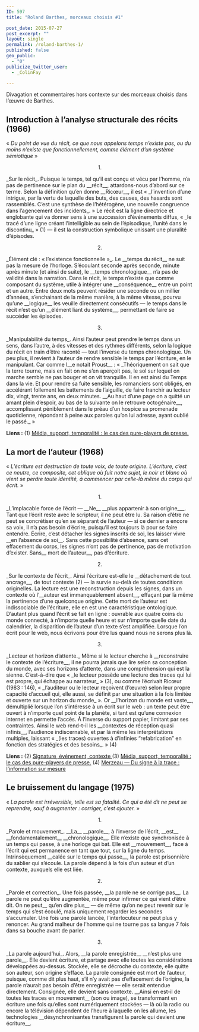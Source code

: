 ```yaml
---
ID: 597
title: "Roland Barthes, morceaux choisis #1"

post_date: 2015-07-27 
post_excerpt: ""
layout: single
permalink: /roland-barthes-1/
published: false
geo_public:
  - "0"
publicize_twitter_user:
  - _ColinFay

---
```


Divagation et commentaires hors contexte sur des morceaux choisis dans l’œuvre de Barthes.
## Introduction à l’analyse structurale des récits (1966)
« _Du point de vue du récit, ce que nous appelons temps n’existe pas, ou du moins n’existe que fonctionnellement, comme élément d’un système sémiotique_ »
<p style="text-align: center;">1.</p>
_Sur le récit_. Puisque le temps, tel qu’il est conçu et vécu par l’homme, n’a pas de pertinence sur le plan du __récit__, attardons-nous d’abord sur ce terme. Selon la définition qu’en donne __Ricœur__, il est « _l’invention d’une intrigue, par la vertu de laquelle des buts, des causes, des hasards sont rassemblés. C’est une synthèse de l’hétérogène, une nouvelle congruence dans l’agencement des incidents_. » Le récit est la ligne directrice et englobante qui va donner sens à une succession d’événements diffus, « _le tracé d’une ligne créant l’intelligible au sein de l’épisodique, l’unité dans le discontinu_ » (1) — il est la construction symbolique unissant une pluralité d’épisodes.
<p style="text-align: center;">2.</p>
_Élément clé : « l’existence fonctionnelle »_. Le __temps du récit__ ne suit pas la mesure de l’horloge. S’écoulant seconde après seconde, minute après minute (et ainsi de suite), le __temps chronologique__ n’a pas de validité dans la narration. Dans le récit, le temps n’existe que comme composant du système, utile à intégrer une __conséquence__ entre un point et un autre. Entre deux mots peuvent résider une seconde ou un millier d’années, s’enchainant de la même manière, à la même vitesse, pourvu qu’une __logique__ les veuille directement consécutifs — le temps dans le récit n’est qu’un __élément liant du système__, permettant de faire se succéder les épisodes.
<p style="text-align: center;">3.</p>
_Manipulabilité du temps_. Ainsi l’auteur peut prendre le temps dans un sens, dans l’autre, à des vitesses et des rythmes différents, selon la logique du récit en train d’être raconté — tout l’inverse du temps chronologique. Un peu plus, il revient à l’auteur de rendre sensible le temps par l’écriture, en le manipulant. Car comme l__e notait Proust__ :
« _Théoriquement on sait que la terre tourne, mais en fait on ne s’en aperçoit pas, le sol sur lequel on marche semble ne pas bouger et on vit tranquille. Il en est ainsi du Temps dans la vie. Et pour rendre sa fuite sensible, les romanciers sont obligés, en accélérant follement les battements de l’aiguille, de faire franchir au lecteur dix, vingt, trente ans, en deux minutes. __Au haut d’une page on a quitté un amant plein d’espoir, au bas de la suivante on le retrouve octogénaire__, accomplissant péniblement dans le préau d’un hospice sa promenade quotidienne, répondant à peine aux paroles qu’on lui adresse, ayant oublié le passé._ »

__Liens :__
(1) <a href="http://dumas.ccsd.cnrs.fr/dumas-01130211/document" target="_blank">Média, support, temporalité : le cas des pure-players de presse.</a>
## La mort de l’auteur (1968)
« _L’écriture est destruction de toute voix, de toute origine. L’écriture, c’est ce neutre, ce composite, cet oblique où fuit notre sujet, le noir et blanc où vient se perdre toute identité, à commencer par celle-là même du corps qui écrit._ »
<p style="text-align: center;">1.</p>
_L’implacable force de l’écrit — __Ne__ __plus appartenir à son origine___. Tant que l’écrit reste avec le scripteur, il ne peut être lu. Sa raison d’être ne peut se concrétiser qu’en se séparant de l’auteur — si ce dernier a encore sa voix, il n’a pas besoin d’écrire, puisqu’il est toujours là pour se faire entendre. Écrire, c’est détacher les signes inscrits de soi, les laisser vivre __en l’absence de soi__. Sans cette possibilité d’absence, sans cet effacement du corps, les signes n’ont pas de pertinence, pas de motivation d’exister. Sans__ mort de l’auteur__, pas d’écriture.
<p style="text-align: center;">2.</p>
_Sur le contexte de l’écrit_. Ainsi l’écriture est-elle le __détachement de tout ancrage__, de tout contexte (2) — la survie au-delà de toutes conditions originelles. La lecture est une reconstruction depuis les signes, dans un contexte où l’__auteur est immanquablement absent__, effaçant par là même la pertinence d’une quelconque origine. Cette mort de l’auteur est indissociable de l’écriture, elle en est une caractéristique ontologique. D’autant plus quand l’écrit se fait en ligne : ouvrable aux quatre coins du monde connecté, à n’importe quelle heure et sur n’importe quelle date du calendrier, la disparition de l’auteur d’un texte s’est amplifiée. Lorsque l’on écrit pour le web, nous écrivons pour être lus quand nous ne serons plus là.
<p style="text-align: center;">3.</p>
_Lecteur et horizon d’attente._ Même si le lecteur cherche à __reconstruire le contexte de l’écriture__, il ne pourra jamais que lire selon sa conception du monde, avec ses horizons d’attente, dans une compréhension qui est la sienne. C’est-à-dire que « _le lecteur possède une lecture des traces qui lui est propre, qui échappe au narrateur_ » (3), ou comme l’écrivait Ricœur (1983 : 146), « _l’auditeur ou le lecteur reçoivent (l’œuvre) selon leur propre capacité d’accueil qui, elle aussi, se définit par une situation à la fois limitée et ouverte sur un horizon du monde_ ». Or __l’horizon du monde est vaste__, démultiplié lorsque l’on s’intéresse à un écrit sur le web : un texte peut être ouvert à n’importe quel point de la planète, si tant est qu’une connexion internet en permette l’accès. À l’inverse du support papier, limitant par ses contraintes. Ainsi le web rend-t-il les __contextes de réception quasi infinis__, l’audience indiscernable, et par là même les interprétations multiples, laissant « _(les traces) ouvertes à d’infinies “refabrication” en fonction des stratégies et des besoins_. » (4)

__Liens :__
(2) <a href="http://www.egs.edu/faculty/jacques-derrida/articles/signature-evenement-contexte/" target="_blank">Signature, événement, contexte
</a>(3) <a href="http://dumas.ccsd.cnrs.fr/dumas-01130211/document" target="_blank">Média, support, temporalité : le cas des pure-players de presse.</a>
(4) <a href="https://halshs.archives-ouvertes.fr/halshs-00483292/document" target="_blank">Merzeau — Du signe à la trace : l’information sur mesure</a>
## Le bruissement du langage (1975)
« _La parole est irréversible, telle est sa fatalité. Ce qui a été dit ne peut se reprendre, sauf à augmenter : corriger, c’est ajouter._ »
<p style="text-align: center;">1.</p>
_Parole et mouvement_. __La__ __parole__, à l’inverse de l’écrit, __est__ __fondamentalement__ __chronologique__. Elle n’existe que synchronisée à un temps qui passe, à une horloge qui bat. Elle est __mouvement__, face à l’écrit qui est permanence en tant que tout, sur la ligne du temps. Intrinsèquement __calée sur le temps qui passe__, la parole est prisonnière du sablier qui s’écoule. La parole dépend à la fois d’un auteur et d’un contexte, auxquels elle est liée.
<p style="text-align: center;">2.</p>
_Parole et correction_. Une fois passée, __la parole ne se corrige pas__. La parole ne peut qu’être augmentée, même pour infirmer ce qui vient d’être dit. On ne peut__ qu’en dire plus__ — de même qu’on ne peut revenir sur le temps qui s’est écoulé, mais uniquement regarder les secondes s’accumuler. Une fois une parole lancée, l’interlocuteur ne peut plus y renoncer. Au grand malheur de l’homme qui ne tourne pas sa langue 7 fois dans sa bouche avant de parler.
<p style="text-align: center;">3.</p>
_La parole aujourd’hui_. Alors, __la parole enregistrée__ __n’est plus une parole__. Elle devient écriture, et partage avec elle toutes les considérations développées au-dessus. Stockée, elle se décroche du contexte, elle quitte son auteur, son origine s’efface. La parole consignée est mort de l’auteur, puisque, comme dit plus haut, s’il n’y avait pas d’effacement de l’origine, la parole n’aurait pas besoin d’être enregistrée — elle serait entendue directement. Consignée, elle devient sans contexte. __Ainsi en est-il de toutes les traces en mouvement__ (son ou image), se transformant en écriture une fois qu’elles sont numériquement stockées — là où la radio ou encore la télévision dépendent de l’heure à laquelle on les allume, les technologies __désynchronisantes transfigurent la parole qui devient une écriture__.






